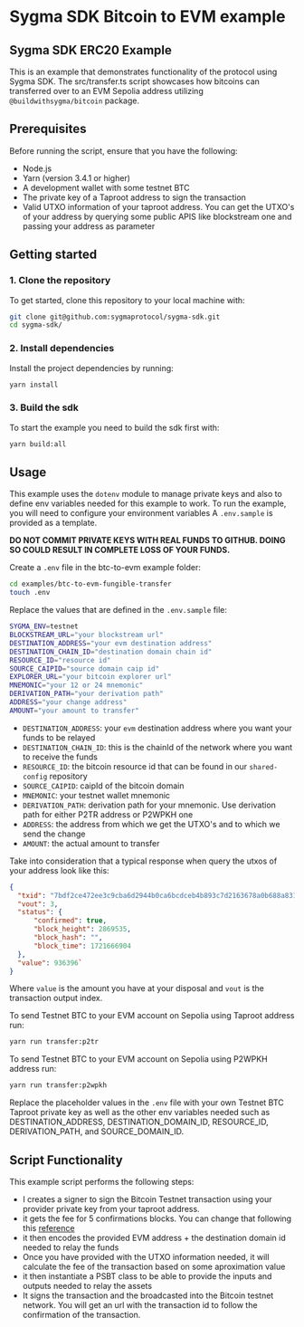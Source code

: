 # Sygma SDK Bitcoin to EVM example

## Sygma SDK ERC20 Example

This is an example that demonstrates functionality of the protocol using Sygma SDK. The src/transfer.ts script showcases how bitcoins can transferred over to an EVM Sepolia address utilizing `@buildwithsygma/bitcoin` package.

## Prerequisites

Before running the script, ensure that you have the following:

- Node.js
- Yarn (version 3.4.1 or higher)
- A development wallet with some testnet BTC
- The private key of a Taproot address to sign the transaction
- Valid UTXO information of your taproot address. You can get the UTXO's of your address by querying some public APIS like blockstream one and passing your address as parameter

## Getting started

### 1. Clone the repository

To get started, clone this repository to your local machine with:

```bash
git clone git@github.com:sygmaprotocol/sygma-sdk.git
cd sygma-sdk/
```

### 2. Install dependencies

Install the project dependencies by running:

```bash
yarn install
```

### 3. Build the sdk

To start the example you need to build the sdk first with:

```bash
yarn build:all
```

## Usage

This example uses the `dotenv` module to manage private keys and also to define env variables needed for this example to work. To run the example, you will need to configure your environment variables A `.env.sample` is provided as a template.

**DO NOT COMMIT PRIVATE KEYS WITH REAL FUNDS TO GITHUB. DOING SO COULD RESULT IN COMPLETE LOSS OF YOUR FUNDS.**

Create a `.env` file in the btc-to-evm example folder:

```bash
cd examples/btc-to-evm-fungible-transfer
touch .env
```

Replace the values that are defined in the `.env.sample` file:

```bash
SYGMA_ENV=testnet
BLOCKSTREAM_URL="your blockstream url"
DESTINATION_ADDRESS="your evm destination address"
DESTINATION_CHAIN_ID="destination domain chain id"
RESOURCE_ID="resource id"
SOURCE_CAIPID="source domain caip id"
EXPLORER_URL="your bitcoin explorer url"
MNEMONIC="your 12 or 24 mnemonic"
DERIVATION_PATH="your derivation path"
ADDRESS="your change address"
AMOUNT="your amount to transfer"
```

* `DESTINATION_ADDRESS`: your `evm` destination address where you want your funds to be relayed
* `DESTINATION_CHAIN_ID`: this is the chainId of the network where you want to receive the funds
* `RESOURCE_ID`: the bitcoin resource id that can be found in our `shared-config` repository
* `SOURCE_CAIPID`: caipId of the bitcoin domain
* `MNEMONIC`: your testnet wallet mnemonic
* `DERIVATION_PATH`: derivation path for your mnemonic. Use derivation path for either P2TR address or P2WPKH one
* `ADDRESS`: the address from which we get the UTXO's and to which we send the change
* `AMOUNT`: the actual amount to transfer

Take into consideration that a typical response when query the utxos of your address look like this:

```json
{
  "txid": "7bdf2ce472ee3c9cba6d2944b0ca6bcdceb4b893c7d2163678a0b688a8315d74",
  "vout": 3,
  "status": {
      "confirmed": true,
      "block_height": 2869535,
      "block_hash": "",
      "block_time": 1721666904
  },
  "value": 936396`
}
```

Where `value` is the amount you have at your disposal and `vout` is the transaction output index.

To send Testnet BTC to your EVM account on Sepolia using Taproot address run:

```bash
yarn run transfer:p2tr
```

To send Testnet BTC to your EVM account on Sepolia using P2WPKH address run:

```bash
yarn run transfer:p2wpkh
```

Replace the placeholder values in the `.env` file with your own Testnet BTC Taproot private key as well as the other env variables needed such as DESTINATION_ADDRESS, DESTINATION_DOMAIN_ID, RESOURCE_ID, DERIVATION_PATH, and SOURCE_DOMAIN_ID.

## Script Functionality

This example script performs the following steps:
- I creates a signer to sign the Bitcoin Testnet transaction using your provider private key from your taproot address.
- it gets the fee for 5 confirmations blocks. You can change that following this [reference](https://github.com/Blockstream/esplora/blob/master/API.md#get-fee-estimates)
- it then encodes the provided EVM address + the destination domain id needed to relay the funds
- Once you have provided with the UTXO information needed, it will calculate the fee of the transaction based on some aproximation value
- it then instantiate a PSBT class to be able to provide the inputs and outputs needed to relay the assets
- It signs the transaction and the broadcasted into the Bitcoin testnet network. You will get an url with the transaction id to follow the confirmation of the transaction.
